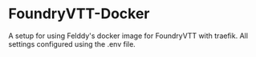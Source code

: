 # FoundryVTT-Docker
A setup for using Felddy's docker image for FoundryVTT with traefik. All settings configured using the .env file.
